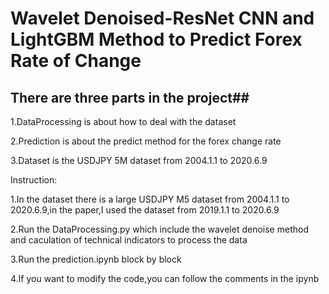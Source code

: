 # Wavelet Denoised-ResNet CNN and LightGBM Method to Predict Forex Rate of Change #
## There are three parts in the project##


1.DataProcessing is about how to deal with the dataset

2.Prediction is about the predict method for the forex change rate

3.Dataset is the USDJPY 5M dataset from 2004.1.1 to 2020.6.9

Instruction:

1.In the dataset there is a large USDJPY M5 dataset from 2004.1.1 to 2020.6.9,in the paper,I used the dataset from 2019.1.1 to 2020.6.9

2.Run the DataProcessing.py which include the wavelet denoise method and caculation of technical indicators to process the data

3.Run the prediction.ipynb block by block

4.If you want to modify the code,you can follow the comments in the ipynb
